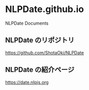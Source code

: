 # NLPDate.github.io

NLPDate Documents

## NLPDate のリポジトリ

<a href = "https://github.com/ShotaOki/NLPDate">https://github.com/ShotaOki/NLPDate</a>

## NLPDate の紹介ページ

<a href = "https://date.nlpjs.org/">https://date.nlpjs.org</a>
